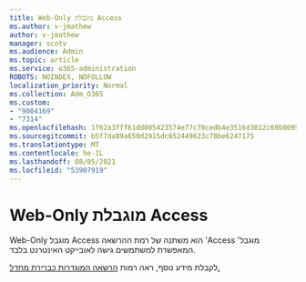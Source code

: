 ```yaml
---
title: Web-Only מוגבלת Access
ms.author: v-jmathew
author: v-jmathew
manager: scotv
ms.audience: Admin
ms.topic: article
ms.service: o365-administration
ROBOTS: NOINDEX, NOFOLLOW
localization_priority: Normal
ms.collection: Adm_O365
ms.custom:
- "9004169"
- "7314"
ms.openlocfilehash: 1f62a3fff61dd005423574e77c70cedb4e3516d3012c69b0095246aa194154e5
ms.sourcegitcommit: b5f7da89a650d2915dc652449623c78be6247175
ms.translationtype: MT
ms.contentlocale: he-IL
ms.lasthandoff: 08/05/2021
ms.locfileid: "53907919"
---
```

# <a name="web-only-limited-access"></a>Web-Only מוגבלת Access

Web-Only מוגבל Access הוא משתנה של רמת ההרשאה 'Access מוגבל' המאפשרת למשתמשים גישה לאובייקט האינטרנט בלבד.

לקבלת מידע נוסף, ראה רמות [הרשאה המוגדרות כברירת מחדל.](https://docs.microsoft.com/sharepoint/understanding-permission-levels#default-permission-levels)
